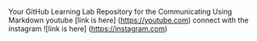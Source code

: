  Your GitHub Learning Lab Repository for the Communicating Using Markdown youtube [link is here] (https://youtube.com)
connect with the instagram ![link is here] (https://instagram.com)
